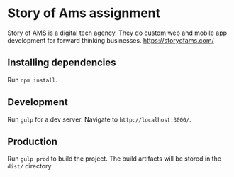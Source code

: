 # Story of Ams assignment
Story of AMS is a digital tech agency. They do custom web and mobile app development
for forward thinking businesses. 
https://storyofams.com/

## Installing dependencies

Run `npm install`.

## Development

Run `gulp` for a dev server. Navigate to `http://localhost:3000/`.

## Production

Run `gulp prod` to build the project. The build artifacts will be stored in the `dist/` directory.



